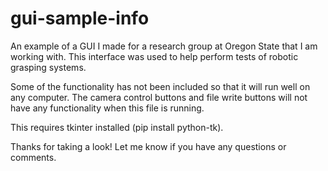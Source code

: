 # gui-sample-info
An example of a GUI I made for a research group at Oregon State that I am working with. This interface was used to help perform tests of robotic grasping systems.

Some of the functionality has not been included so that it will run well on any computer. The camera control buttons and file write buttons will not have any functionality when this file is running. 

This requires tkinter installed (pip install python-tk).

Thanks for taking a look! Let me know if you have any questions or comments. 
